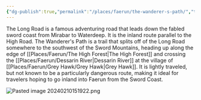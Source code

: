 ```yaml
---
{"dg-publish":true,"permalink":"/places/faerun/the-wanderer-s-path/","tags":["Faerun","Location"]}
---
```


The Long Road is a famous adventuring road that leads down the fabled sword coast from Mirabar to Waterdeep.  It is the inland route parallel to the High Road.  The Wanderer's Path is a trail that splits off of the Long Road somewhere to the southwest of  the Sword Mountains, heading up along the edge of [[Places/Faerun/The High Forest\|The High Forest]] and crossing the [[Places/Faerun/Dessarin River\|Dessarin River]] at the village of [[Places/Faerun/Grey Hawk/Grey Hawk\|Grey Hawk]].  It is lightly traveled, but not known to be a particularly dangerous route, making it ideal for travelers hoping to go inland into Faerun from the Sword Coast.  

![Pasted image 20240210151922.png](/img/user/Z_Attachments/Pasted%20image%2020240210151922.png)